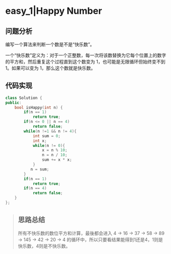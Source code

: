 # easy_1|Happy Number 
##  问题分析
编写一个算法来判断一个数是不是“快乐数”。

一个“快乐数”定义为：对于一个正整数，每一次将该数替换为它每个位置上的数字的平方和，然后重复这个过程直到这个数变为 1，也可能是无限循环但始终变不到 1。如果可以变为 1，那么这个数就是快乐数。
## 代码实现
```cpp
class Solution {
public:
    bool isHappy(int n) {
        if(n == 1)
            return true;  
        if(n <= 0 || n == 4)
            return false;  
        while(n !=1 && n != 4){
            int sum = 0;
            int x;
            while(n != 0){
                x = n % 10;
                n = n / 10;
                sum += x * x;
            }
           n = sum; 
        }
        if(n == 1)
            return true;  
        if(n == 4)
            return false;
    }  
};
```
>## 思路总结
>所有不快乐数的数位平方和计算，最後都会进入 4 → 16 → 37 → 58 → 89 → 145 → 42 → 20 → 4 的循环中，所以只要看结果能得到1还是4，1则是快乐数，4则是不快乐数。
